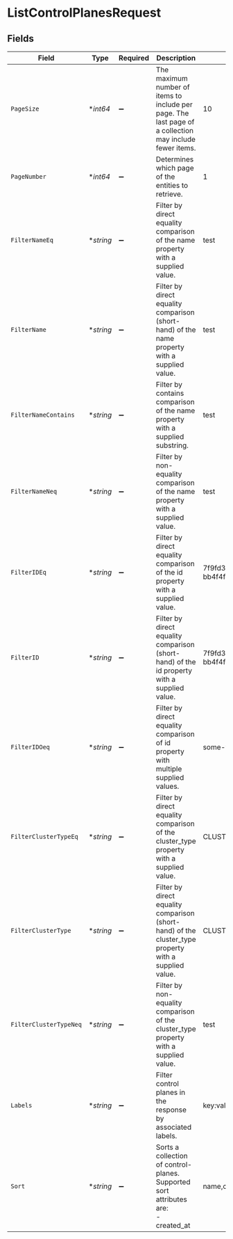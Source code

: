 # ListControlPlanesRequest


## Fields

| Field                                                                                                   | Type                                                                                                    | Required                                                                                                | Description                                                                                             | Example                                                                                                 |
| ------------------------------------------------------------------------------------------------------- | ------------------------------------------------------------------------------------------------------- | ------------------------------------------------------------------------------------------------------- | ------------------------------------------------------------------------------------------------------- | ------------------------------------------------------------------------------------------------------- |
| `PageSize`                                                                                              | **int64*                                                                                                | :heavy_minus_sign:                                                                                      | The maximum number of items to include per page. The last page of a collection may include fewer items. | 10                                                                                                      |
| `PageNumber`                                                                                            | **int64*                                                                                                | :heavy_minus_sign:                                                                                      | Determines which page of the entities to retrieve.                                                      | 1                                                                                                       |
| `FilterNameEq`                                                                                          | **string*                                                                                               | :heavy_minus_sign:                                                                                      | Filter by direct equality comparison of the name property with a supplied value.                        | test                                                                                                    |
| `FilterName`                                                                                            | **string*                                                                                               | :heavy_minus_sign:                                                                                      | Filter by direct equality comparison (short-hand) of the name property with a supplied value.           | test                                                                                                    |
| `FilterNameContains`                                                                                    | **string*                                                                                               | :heavy_minus_sign:                                                                                      | Filter by contains comparison of the name property with a supplied substring.                           | test                                                                                                    |
| `FilterNameNeq`                                                                                         | **string*                                                                                               | :heavy_minus_sign:                                                                                      | Filter by non-equality comparison of the name property with a supplied value.                           | test                                                                                                    |
| `FilterIDEq`                                                                                            | **string*                                                                                               | :heavy_minus_sign:                                                                                      | Filter by direct equality comparison of the id property with a supplied value.                          | 7f9fd312-a987-4628-b4c5-bb4f4fddd5f7                                                                    |
| `FilterID`                                                                                              | **string*                                                                                               | :heavy_minus_sign:                                                                                      | Filter by direct equality comparison (short-hand) of the id property with a supplied value.             | 7f9fd312-a987-4628-b4c5-bb4f4fddd5f7                                                                    |
| `FilterIDOeq`                                                                                           | **string*                                                                                               | :heavy_minus_sign:                                                                                      | Filter by direct equality comparison of id property with multiple supplied values.                      | some-value,some-other-value                                                                             |
| `FilterClusterTypeEq`                                                                                   | **string*                                                                                               | :heavy_minus_sign:                                                                                      | Filter by direct equality comparison of the cluster_type property with a supplied value.                | CLUSTER_TYPE_CONTROL_PLANE                                                                              |
| `FilterClusterType`                                                                                     | **string*                                                                                               | :heavy_minus_sign:                                                                                      | Filter by direct equality comparison (short-hand) of the cluster_type property with a supplied value.   | CLUSTER_TYPE_CONTROL_PLANE                                                                              |
| `FilterClusterTypeNeq`                                                                                  | **string*                                                                                               | :heavy_minus_sign:                                                                                      | Filter by non-equality comparison of the cluster_type property with a supplied value.                   | test                                                                                                    |
| `Labels`                                                                                                | **string*                                                                                               | :heavy_minus_sign:                                                                                      | Filter control planes in the response by associated labels.                                             | key:value,existCheck                                                                                    |
| `Sort`                                                                                                  | **string*                                                                                               | :heavy_minus_sign:                                                                                      | Sorts a collection of control-planes. Supported sort attributes are:<br/>  - created_at<br/>            | name,created_at desc                                                                                    |